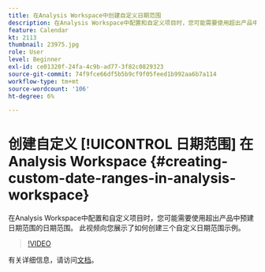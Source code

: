 ```yaml
---
title: 在Analysis Workspace中创建自定义日期范围
description: 在Analysis Workspace中配置和自定义项目时，您可能需要使用超出产品中预建日期范围的日期范围。 此视频向您展示了如何创建三个自定义日期范围示例。
feature: Calendar
kt: 2113
thumbnail: 23975.jpg
role: User
level: Beginner
exl-id: ce01320f-24fa-4c9b-ad77-3f82c0829323
source-git-commit: 74f9fce66df5b5b9cf9f05feed1b992aa6b7a114
workflow-type: tm+mt
source-wordcount: '106'
ht-degree: 6%

---
```


# 创建自定义 [!UICONTROL 日期范围] 在Analysis Workspace {#creating-custom-date-ranges-in-analysis-workspace}

在Analysis Workspace中配置和自定义项目时，您可能需要使用超出产品中预建日期范围的日期范围。 此视频向您展示了如何创建三个自定义日期范围示例。

>[!VIDEO](https://video.tv.adobe.com/v/23975/?quality=12&learn=on)

有关详细信息，请访问[文档](https://experienceleague.adobe.com/docs/analytics/analyze/analysis-workspace/components/calendar-date-ranges/custom-date-ranges.html?lang=en)。
